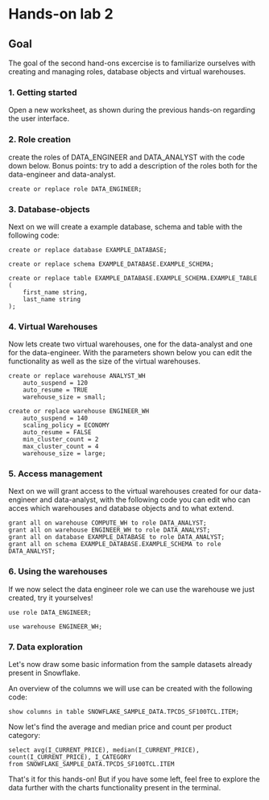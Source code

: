 # Hands-on lab 2

## Goal
The goal of the second hand-ons excercise is to familiarize ourselves with creating and managing roles, database objects and virtual warehouses.

### 1. Getting started
Open a new worksheet, as shown during the previous hands-on regarding the user interface. 

### 2. Role creation
create the roles of DATA_ENGINEER and DATA_ANALYST with the code down below. Bonus points: try to add a description of the roles both for the data-engineer and data-analyst. 
~~~~
create or replace role DATA_ENGINEER;
~~~~
### 3. Database-objects 
Next on we will create a example database, schema and table with the following code:
~~~~
create or replace database EXAMPLE_DATABASE;

create or replace schema EXAMPLE_DATABASE.EXAMPLE_SCHEMA;

create or replace table EXAMPLE_DATABASE.EXAMPLE_SCHEMA.EXAMPLE_TABLE ( 
    first_name string,
    last_name string
);
~~~~


### 4. Virtual Warehouses
Now lets create two virtual warehouses, one for the data-analyst and one for the data-engineer. With the parameters shown below you can edit the functionality as well as the size of the virtual warehouses. 
~~~~
create or replace warehouse ANALYST_WH
    auto_suspend = 120
    auto_resume = TRUE
    warehouse_size = small;
    
create or replace warehouse ENGINEER_WH
    auto_suspend = 140
    scaling_policy = ECONOMY
    auto_resume = FALSE
    min_cluster_count = 2
    max_cluster_count = 4
    warehouse_size = large;
~~~~
###  5. Access management
Next on we will grant access to the virtual warehouses created for our data-engineer and data-analyst, with the following code you can edit who can acces which warehouses and database objects and to what extend. 
~~~~
grant all on warehouse COMPUTE_WH to role DATA_ANALYST;
grant all on warehouse ENGINEER_WH to role DATA_ANALYST;
grant all on database EXAMPLE_DATABASE to role DATA_ANALYST;
grant all on schema EXAMPLE_DATABASE.EXAMPLE_SCHEMA to role DATA_ANALYST;
~~~~
###  6. Using the warehouses
If we now select the data engineer role we can use the warehouse we just created, try it yourselves! 
~~~~
use role DATA_ENGINEER;

use warehouse ENGINEER_WH;
~~~~
###  7. Data exploration 
Let's now draw some basic information from the sample datasets already present in Snowflake. 

An overview of the columns we will use can be created with the following code:
~~~~
show columns in table SNOWFLAKE_SAMPLE_DATA.TPCDS_SF100TCL.ITEM;
~~~~

Now let's find the average and median price and count per product category:
~~~~
select avg(I_CURRENT_PRICE), median(I_CURRENT_PRICE), count(I_CURRENT_PRICE), I_CATEGORY
from SNOWFLAKE_SAMPLE_DATA.TPCDS_SF100TCL.ITEM
~~~~

That's it for this hands-on! But if you have some left, feel free to explore the data further with the charts functionality present in the terminal. 
